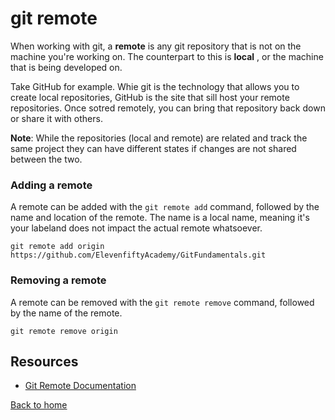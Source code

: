 # git remote 

When working with git, a **remote** is any git repository that is not on the machine you're working on.  The counterpart to this is **local** , or the machine that is being developed on.

Take GitHub for example.  Whie git is the technology that allows you to create local repositories, GitHub is the site that sill host your remote repositories.  Once sotred remotely, you can bring that repository back down or share it with others.

**Note**: While the repositories (local and remote) are related and track the same project they can have different states if changes are not shared between the two.

### Adding a remote 
A remote can be added with the `git remote add` command, followed by the name and location of the remote. The name is a local name, meaning it's your labeland does not impact the actual remote whatsoever.

```
git remote add origin https://github.com/ElevenfiftyAcademy/GitFundamentals.git
```

### Removing a remote
A remote can be removed with the `git remote remove` command, followed by the name of the remote.
```
git remote remove origin
```

## Resources
- [Git Remote Documentation](https://git-scm.com/docs/git-remote)

[Back to home](../README.md)
